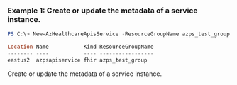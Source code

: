 ### Example 1: Create or update the metadata of a service instance.
```powershell
PS C:\> New-AzHealthcareApisService -ResourceGroupName azps_test_group -Name azpsapiservice -Kind 'fhir' -Location eastus2 -CosmosOfferThroughput 400

Location Name           Kind ResourceGroupName
-------- ----           ---- -----------------
eastus2  azpsapiservice fhir azps_test_group
```

Create or update the metadata of a service instance.